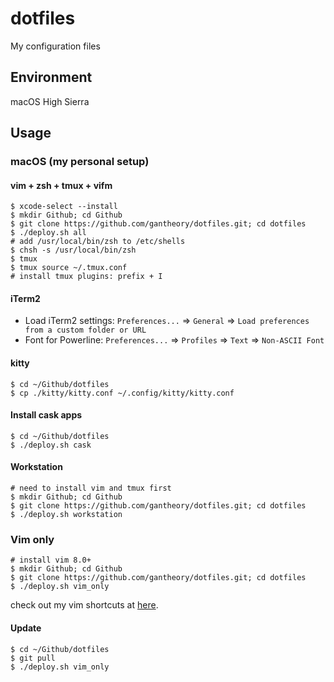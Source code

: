 # dotfiles

My configuration files

## Environment

macOS High Sierra

## Usage

### macOS (my personal setup)

#### vim + zsh + tmux + vifm

```shell
$ xcode-select --install
$ mkdir Github; cd Github
$ git clone https://github.com/gantheory/dotfiles.git; cd dotfiles
$ ./deploy.sh all
# add /usr/local/bin/zsh to /etc/shells
$ chsh -s /usr/local/bin/zsh
$ tmux
$ tmux source ~/.tmux.conf
# install tmux plugins: prefix + I
```

#### iTerm2

- Load iTerm2 settings: `Preferences...` => `General` => `Load preferences from a custom folder or URL`
- Font for Powerline: `Preferences...` => `Profiles` => `Text` => `Non-ASCII Font`

#### kitty

```shell
$ cd ~/Github/dotfiles
$ cp ./kitty/kitty.conf ~/.config/kitty/kitty.conf
```

#### Install cask apps

```shell
$ cd ~/Github/dotfiles
$ ./deploy.sh cask
```

#### Workstation

```shell
# need to install vim and tmux first
$ mkdir Github; cd Github
$ git clone https://github.com/gantheory/dotfiles.git; cd dotfiles
$ ./deploy.sh workstation
```

### Vim only

```shell
# install vim 8.0+
$ mkdir Github; cd Github
$ git clone https://github.com/gantheory/dotfiles.git; cd dotfiles
$ ./deploy.sh vim_only
```

check out my vim shortcuts at [here](https://github.com/gantheory/dotfiles/blob/master/vim/README.md).

#### Update

```shell
$ cd ~/Github/dotfiles
$ git pull
$ ./deploy.sh vim_only
```
